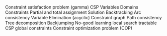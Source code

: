 Constraint satisfaction problem (gamma) CSP
Variables
Domains 
Constraints 
Partial and total assignment 
Solution
Backtracking
Arc consistency
Variable Elimination
(acyclic) Constraint graph
Path consistency
Tree decomposition
Backjumping
No-good learning
local search
tractable CSP 
global constraints 
Constraint optimization problem (COP)